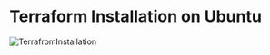 # Terraform Installation on Ubuntu

![TerrafromInstallation](https://github.com/Manikannanmarimuthu/DevOps/assets/33453427/f691bd6e-1ece-4802-aff3-e0b13cc74af9)
